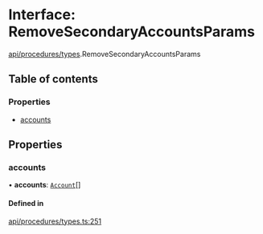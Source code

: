 # Interface: RemoveSecondaryAccountsParams

[api/procedures/types](../wiki/api.procedures.types).RemoveSecondaryAccountsParams

## Table of contents

### Properties

- [accounts](../wiki/api.procedures.types.RemoveSecondaryAccountsParams#accounts)

## Properties

### accounts

• **accounts**: [`Account`](../wiki/api.entities.Account.Account)[]

#### Defined in

[api/procedures/types.ts:251](https://github.com/PolymeshAssociation/polymesh-sdk/blob/91c2d2d8/src/api/procedures/types.ts#L251)
